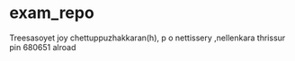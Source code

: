 # exam_repo
Treesasoyet joy
chettuppuzhakkaran(h),
p o nettissery ,nellenkara
thrissur
pin 680651
alroad
